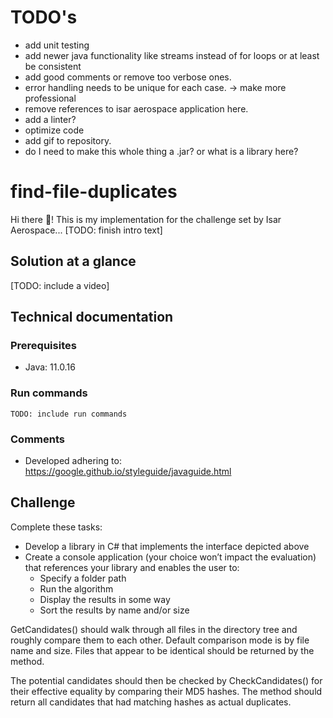 # TODO's
- add unit testing
- add newer java functionality like streams instead of for loops or at least be consistent
- add good comments or remove too verbose ones.
- error handling needs to be unique for each case. -> make more professional
- remove references to isar aerospace application here.
- add a linter?
- optimize code
- add gif to repository.
- do I need to make this whole thing a .jar? or what is a library here?

# find-file-duplicates
Hi there :wave:!
This is my implementation for the challenge set by Isar Aerospace... [TODO: finish intro text]

## Solution at a glance
[TODO: include a video]

## Technical documentation
### Prerequisites
- Java: 11.0.16

### Run commands
```
TODO: include run commands
```

### Comments
- Developed adhering to: https://google.github.io/styleguide/javaguide.html

## Challenge
Complete these tasks:
- Develop a library in C# that implements the interface depicted above
- Create a console application (your choice won’t impact the evaluation) that references your library and enables the user to:
  - Specify a folder path
  - Run the algorithm
  - Display the results in some way
  - Sort the results by name and/or size
  
GetCandidates() should walk through all files in the directory tree and roughly compare them to each other. Default comparison mode is by file name and size. Files that appear to be identical should be returned by the method.

The potential candidates should then be checked by CheckCandidates() for their effective equality by comparing their MD5 hashes. The method should return all candidates that had matching hashes as actual duplicates.